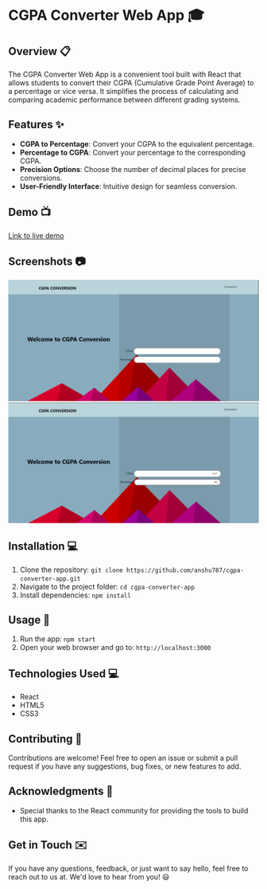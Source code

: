 # CGPA Converter Web App :mortar_board:



## Overview :clipboard:

The CGPA Converter Web App is a convenient tool built with React that allows students to convert their CGPA (Cumulative Grade Point Average) to a percentage or vice versa. It simplifies the process of calculating and comparing academic performance between different grading systems.

## Features :sparkles:

- **CGPA to Percentage**: Convert your CGPA to the equivalent percentage.
- **Percentage to CGPA**: Convert your percentage to the corresponding CGPA.
- **Precision Options**: Choose the number of decimal places for precise conversions.
- **User-Friendly Interface**: Intuitive design for seamless conversion.

## Demo :tv:

[Link to live demo](https://cgpa-converter.netlify.app/)

## Screenshots :camera:

![Screenshot 1](https://github.com/anshu787/CGPA-CONVERTER/blob/master/ss/cgpa.png)
![Screenshot 2](https://github.com/anshu787/CGPA-CONVERTER/blob/master/ss/conver.png)

## Installation :computer:

1. Clone the repository: `git clone https://github.com/anshu787/cgpa-converter-app.git`
2. Navigate to the project folder: `cd cgpa-converter-app`
3. Install dependencies: `npm install`

## Usage :rocket:

1. Run the app: `npm start`
2. Open your web browser and go to: `http://localhost:3000`

## Technologies Used :computer:

- React
- HTML5
- CSS3

## Contributing :raised_hands:

Contributions are welcome! Feel free to open an issue or submit a pull request if you have any suggestions, bug fixes, or new features to add.



## Acknowledgments :clap:

- Special thanks to the React community for providing the tools to build this app.

## Get in Touch :envelope:

If you have any questions, feedback, or just want to say hello, feel free to reach out to us at. We'd love to hear from you! :smiley:
